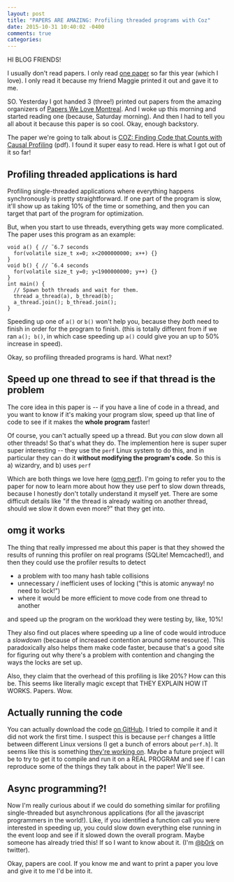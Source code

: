```yaml
---
layout: post
title: "PAPERS ARE AMAZING: Profiling threaded programs with Coz"
date: 2015-10-31 10:40:02 -0400
comments: true
categories: 
---
```


HI BLOG FRIENDS!

I usually don't read papers. I only read [one paper](http://research.google.com/pubs/pub43146.html) so far this year (which I love). I only read it because my friend Maggie printed it out and gave it to me.

SO. Yesterday I got handed 3 (three!) printed out papers from the amazing organizers of [Papers We Love Montreal](http://www.meetup.com/Papers-We-Love-Montreal/). And I woke up this morning and started reading one (because, Saturday morning). And then I had to tell you all about it because this paper is so cool. Okay, enough backstory.

The paper we're going to talk about is [COZ: Finding Code that Counts with Causal Profiling](https://web.cs.umass.edu/publication/docs/2015/UM-CS-2015-008.pdf) (pdf). I found it super easy to read. Here is what I got out of it so far!

## Profiling threaded applications is hard

Profiling single-threaded applications where everything happens synchronously is pretty straightforward. If one part of the program is slow, it'll show up as taking 10% of the time or something, and then you can target that part of the program for optimization.

But, when you start to use threads, everything gets way more complicated. The paper uses this program as an example:

```
void a() { // ˜6.7 seconds
  for(volatile size_t x=0; x<2000000000; x++) {}
}
void b() { // ˜6.4 seconds
  for(volatile size_t y=0; y<1900000000; y++) {}
}
int main() {
  // Spawn both threads and wait for them.
  thread a_thread(a), b_thread(b);
  a_thread.join(); b_thread.join();
}
```

Speeding up one of `a()` or `b()` won't help you, because they *both* need to finish in order for the program to finish. (this is totally different from if we ran `a(); b()`, in which case speeding up `a()` could give you an up to 50% increase in speed).

Okay, so profiling threaded programs is hard. What next?

## Speed up one thread to see if that thread is the problem

The core idea in this paper is -- if you have a line of code in a thread, and you want to know if it's making your program slow, speed up that line of code to see if it makes the **whole program** faster!

Of course, you can't actually speed up a thread. But you *can* slow down all other threads! So that's what they do. The implemention here is super super super interesting -- they use the `perf` Linux system to do this, and in particular they can do it **without modifying the program's code**. So this is a) wizardry, and b) uses `perf`

Which are both things we love here ([omg perf](http://jvns.ca/blog/2014/05/13/profiling-with-perf/)). I'm going to refer you to the paper for now to learn more about how they use perf to slow down threads, because I honestly don't totally understand it myself yet. There are some difficult details like "if the thread is already waiting on another thread, should we slow it down even more?" that they get into. 

## omg it works

The thing that really impressed me about this paper is that they showed the results of running this profiler on real programs (SQLite! Memcached!), and then they could use the profiler results to detect

* a problem with too many hash table collisions
* unnecessary / inefficient uses of locking ("this is atomic anyway! no need to lock!")
* where it would be more efficient to move code from one thread to another

and speed up the program on the workload they were testing by, like, 10%!

They also find out places where speeding up a line of code would introduce a *slowdown* (because of increased contention around some resource). This paradoxically also helps them make code faster, because that's a good site for figuring out why there's a problem with contention and changing the ways the locks are set up.

Also, they claim that the overhead of this profiling is like 20%? How can this be. This seems like literally magic except that THEY EXPLAIN HOW IT WORKS. Papers. Wow.

## Actually running the code

You can actually download the code [on GitHub](https://github.com/plasma-umass/coz). I tried to compile it and it did not work the first time. I suspect this is because `perf` changes a little between different Linux versions (I get a bunch of errors about `perf.h`). It seems like this is something [they're working on](https://github.com/plasma-umass/coz/issues/16). Maybe a future project will be to try to get it to compile and run it on a REAL PROGRAM and see if I can reproduce some of the things they talk about in the paper! We'll see.

## Async programming?!

Now I'm really curious about if we could do something similar for profiling single-threaded but asynchronous applications (for all the javascript programmers in the world!). Like, if you identified a function call you were interested in speeding up, you could slow down everything else running in the event loop and see if it slowed down the overall program. Maybe someone has already tried this! If so I want to know about it. (I'm [@b0rk](https://twitter.com/b0rk) on twitter).

Okay, papers are cool. If you know me and want to print a paper you love and give it to me I'd be into it.